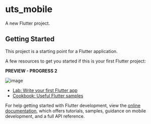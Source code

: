 # uts_mobile

A new Flutter project.

## Getting Started

This project is a starting point for a Flutter application.

A few resources to get you started if this is your first Flutter project:

**PREVIEW - PROGRESS 2**

![image](https://github.com/Mirabelljoicelaura/MOBILE/assets/91585408/05ea721c-d4d6-4ce4-b01c-3474caccbb20)


- [Lab: Write your first Flutter app](https://docs.flutter.dev/get-started/codelab)
- [Cookbook: Useful Flutter samples](https://docs.flutter.dev/cookbook)

For help getting started with Flutter development, view the
[online documentation](https://docs.flutter.dev/), which offers tutorials,
samples, guidance on mobile development, and a full API reference.
